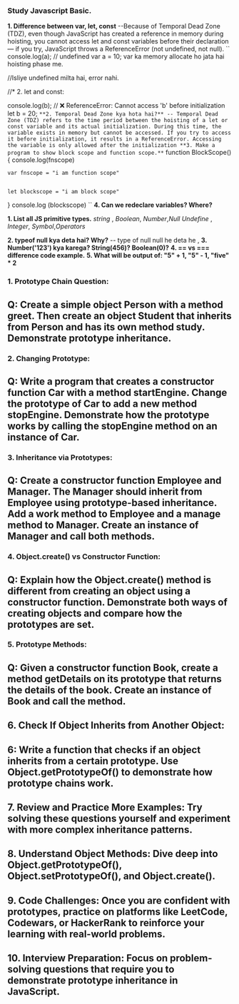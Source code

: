 ### Study Javascript Basic.

**1. Difference between var, let, const**
--Because of Temporal Dead Zone (TDZ), even though JavaScript has created a reference in memory during hoisting, you cannot access let and const variables before their declaration — if you try, JavaScript throws a ReferenceError (not undefined, not null).
``
console.log(a);  // undefined
var a = 10;
var ka memory allocate ho jata hai hoisting phase me.

//Isliye undefined milta hai, error nahi.

//* 2. let and const:

console.log(b); // ❌ ReferenceError: Cannot access 'b' before initialization
let b = 20;
``
**2. Temporal Dead Zone kya hota hai?**
-- Temporal Dead Zone (TDZ) refers to the time period between the hoisting of a let or const variable and its actual initialization. During this time, the variable exists in memory but cannot be accessed. If you try to access it before initialization, it results in a ReferenceError. Accessing the variable is only allowed after the initialization
**3. Make a program to show block scope and function scope.**
``
function BlockScope(){
    console.log(fnscope)

    var fnscope = "i am function scope"


    let blockscope = "i am block scope"
}
    console.log (blockscope)
``
**4. Can we redeclare variables? Where?**

**1. List all JS primitive types.**
*string* , *Boolean*, *Number*,*Null*
*Undefine* , *Integer*, *Symbol*,*Operators*

**2. typeof null kya deta hai? Why?**
-- type of null null he deta he , 
**3. Number('123') kya karega? String(456)? Boolean(0)?**
**4. == vs === difference code example.**
**5. What will be output of: "5" + 1, "5" - 1, "five" * 2**


### 1. Prototype Chain Question:
## Q: Create a simple object Person with a method greet. Then create an object Student that inherits from Person and has its own method study. Demonstrate prototype inheritance.

### 2. Changing Prototype:
## Q: Write a program that creates a constructor function Car with a method startEngine. Change the prototype of Car to add a new method stopEngine. Demonstrate how the prototype works by calling the stopEngine method on an instance of Car.

### 3. Inheritance via Prototypes:
## Q: Create a constructor function Employee and Manager. The Manager should inherit from Employee using prototype-based inheritance. Add a work method to Employee and a manage method to Manager. Create an instance of Manager and call both methods.

### 4. Object.create() vs Constructor Function:
## Q: Explain how the Object.create() method is different from creating an object using a constructor function. Demonstrate both ways of creating objects and compare how the prototypes are set.

### 5. Prototype Methods:
## Q: Given a constructor function Book, create a method getDetails on its prototype that returns the details of the book. Create an instance of Book and call the method.

## 6. Check If Object Inherits from Another Object:


## 6: Write a function that checks if an object inherits from a certain prototype. Use Object.getPrototypeOf() to demonstrate how prototype chains work.

## 7. Review and Practice More Examples: Try solving these questions yourself and experiment with more complex inheritance patterns.

## 8. Understand Object Methods: Dive deep into Object.getPrototypeOf(), Object.setPrototypeOf(), and Object.create().

## 9. Code Challenges: Once you are confident with prototypes, practice on platforms like LeetCode, Codewars, or HackerRank to reinforce your learning with real-world problems.

## 10. Interview Preparation: Focus on problem-solving questions that require you to demonstrate prototype inheritance in JavaScript.

